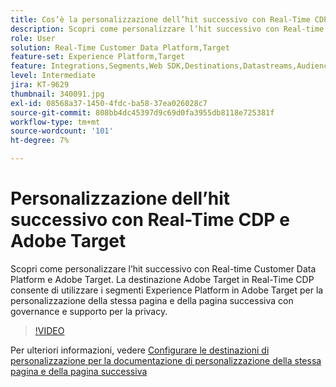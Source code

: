 ```yaml
---
title: Cos’è la personalizzazione dell’hit successivo con Real-Time CDP e Adobe Target?
description: Scopri come personalizzare l’hit successivo con Real-time Customer Data Platform (CDP) e Adobe Target.
role: User
solution: Real-Time Customer Data Platform,Target
feature-set: Experience Platform,Target
feature: Integrations,Segments,Web SDK,Destinations,Datastreams,Audiences,Experience Targeting
level: Intermediate
jira: KT-9629
thumbnail: 340091.jpg
exl-id: 08568a37-1450-4fdc-ba58-37ea026028c7
source-git-commit: 808bb4dc45397d9c69d0fa3955db8118e725381f
workflow-type: tm+mt
source-wordcount: '101'
ht-degree: 7%

---
```


# Personalizzazione dell’hit successivo con Real-Time CDP e Adobe Target

Scopri come personalizzare l’hit successivo con Real-time Customer Data Platform e Adobe Target. La destinazione Adobe Target in Real-Time CDP consente di utilizzare i segmenti Experience Platform in Adobe Target per la personalizzazione della stessa pagina e della pagina successiva con governance e supporto per la privacy.

>[!VIDEO](https://video.tv.adobe.com/v/340091?quality=12&learn=on)

Per ulteriori informazioni, vedere [Configurare le destinazioni di personalizzazione per la documentazione di personalizzazione della stessa pagina e della pagina successiva](https://experienceleague.adobe.com/docs/experience-platform/destinations/ui/activate/configure-personalization-destinations.html?lang=it)
